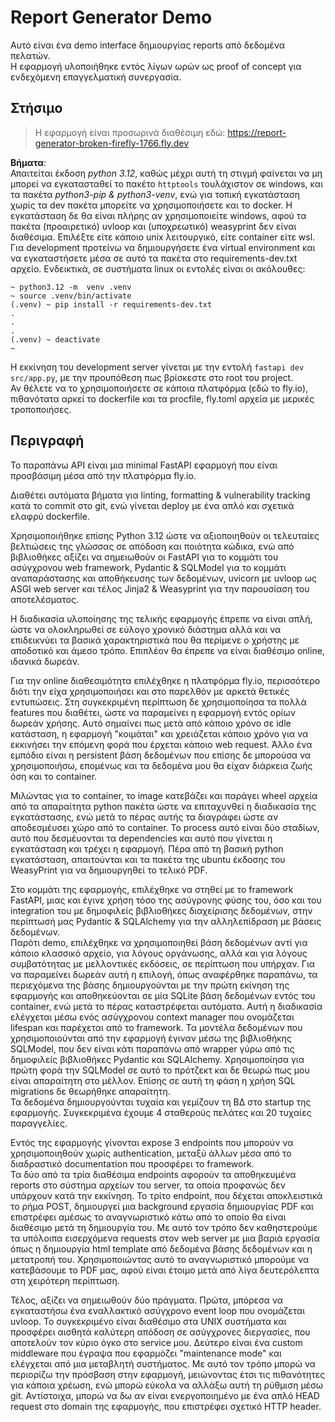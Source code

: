 # Report Generator Demo

Αυτό είναι ένα demo interface δημιουργίας reports από δεδομένα πελατών.  
Η εφαρμογή υλοποιήθηκε εντός λίγων ωρών ως proof of concept για ενδεχόμενη επαγγελματική συνεργασία.

## Στήσιμο
> Η εφαρμογή είναι προσωρινά διαθέσιμη εδώ: https://report-generator-broken-firefly-1766.fly.dev  

**Βήματα**:  
Απαιτείται έκδοση *python 3.12*, καθώς μέχρι αυτή τη στιγμή φαίνεται να μη μπορεί να εγκατασταθεί το πακέτο `httptools` τουλάχιστον σε windows, και τα πακέτα *python3-pip & python3-venv*, ενώ για τοπική εγκατάσταση χωρίς τα dev πακέτα μπορείτε να χρησιμοποιήσετε και το docker. Η εγκατάσταση δε θα είναι πλήρης αν χρησιμοποιείτε windows, αφού τα πακέτα (προαιρετικό) uvloop και (υποχρεωτικό) weasyprint δεν είναι διαθέσιμα. Επιλέξτε είτε κάποιο unix λειτουργικό, είτε container είτε wsl. Για development προτείνω να δημιουργήσετε ένα virtual environment και να εγκαταστήσετε μέσα σε αυτό τα πακέτα στο requirements-dev.txt αρχείο. Ενδεικτικά, σε συστήματα linux οι εντολές είναι οι ακόλουθες:
```
~ python3.12 -m  venv .venv
~ source .venv/bin/activate
(.venv) ~ pip install -r requirements-dev.txt
.
.
.
(.venv) ~ deactivate
~
```
Η εκκίνηση του development server γίνεται με την εντολή `fastapi dev src/app.py`, με την προυπόθεση πως βρίσκεστε στο root του project.  
Αν θέλετε να το χρησιμοποιήσετε σε κάποια πλατφόρμα (εδώ το fly.io), πιθανότατα αρκεί το dockerfile και τα procfile, fly.toml αρχεία με μερικές τροποποιήσες.  

  
## Περιγραφή

Το παραπάνω API είναι μια minimal FastAPI εφαρμογή που είναι προσβάσιμη μέσα από την πλατφόρμα fly.io.  

Διαθέτει αυτόματα βήματα για linting, formatting & vulnerability tracking κατά το commit στο git, ενώ γίνεται deploy με ένα απλό και σχετικά ελαφρύ dockerfile.  

Χρησιμοποιήθηκε επίσης Python 3.12 ώστε να αξιοποιηθούν οι τελευταίες βελτιώσεις της γλώσσας σε απόδοση και ποιότητα κώδικα, ενώ από βιβλιοθήκες αξίζει να σημειωθούν οι FastAPI για το κομμάτι του ασύγχρονου web framework, Pydantic & SQLModel για το κομμάτι αναπαράστασης και αποθήκευσης των δεδομένων, uvicorn με uvloop ως ASGI web server και τέλος Jinja2 & Weasyprint για την παρουσίαση του αποτελέσματος.   

Η διαδικασία υλοποίησης της τελικής εφαρμογής έπρεπε να είναι απλή, ώστε να ολοκληρωθεί σε εύλογο χρονικό διάστημα αλλά και να επιδεικνύει τα βασικά χαρακτηριστικά που θα περίμενε ο χρήστης με αποδοτικό και άμεσο τρόπο. Επιπλέον θα έπρεπε να είναι διαθέσιμο online, ιδανικά δωρεάν.  

Για την online διαθεσιμότητα επιλέχθηκε η πλατφόρμα fly.io, περισσότερο διότι την είχα χρησιμοποιήσει και στο παρελθόν με αρκετά θετικές εντυπώσεις. Στη συγκεκριμένη περίπτωση δε χρησιμοποίησα τα πολλά features που διαθέτει, ώστε να παραμείνει η εφαρμογή εντός ορίων δωρεάν χρήσης. Αυτό σημαίνει πως μετά από κάποιο χρόνο σε idle κατάσταση, η εφαρμογή "κοιμάται" και χρειάζεται κάποιο χρόνο για να εκκινήσει την επόμενη φορά που έρχεται κάποιο web request. Άλλο ένα εμπόδιο είναι η persistent βάση δεδομένων που επίσης δε μπορούσα να χρησιμοποιήσω, επομένως και τα δεδομένα μου θα είχαν διάρκεια ζωής όση και το container.  

Μιλώντας για το container, το image κατεβάζει και παράγει wheel αρχεία από τα απαραίτητα python πακέτα ώστε να επιταχυνθεί η διαδικασία της εγκατάστασης, ενώ μετά το πέρας αυτής τα διαγράφει ώστε αν αποδεσμέυσει χώρο από το container. Το process αυτό είναι δύο σταδίων, αυτό που δεσμέυονται τα dependencies και αυτό που γίνεται η εγκατάσταση και τρέχει η εφαρμογή. Πέρα από τη βασική python εγκατάσταση, απαιτούνται και τα πακέτα της ubuntu έκδοσης του WeasyPrint για να δημιουργηθεί το τελικό PDF.  

Στο κομμάτι της εφαρμογής, επιλέχθηκε να στηθεί με το framework FastAPI, μιας και έγινε χρήση τόσο της ασύγρονης φύσης του, όσο και του integration του με δημοφιλείς βιβλιοθήκες διαχείρισης δεδομένων, στην περίπτωσή μας Pydantic & SQLAlchemy για την αλληλεπίδραση με βάσεις δεδομένων.  
Παρότι demo, επιλέχθηκε να χρησιμοποιηθεί βάση δεδομένων αντί για κάποιο κλασσικό αρχείο, για λόγους οργάνωσης, αλλά και για λόγους συμβατότητας με μελλοντικές εκδόσεις, σε περίπτωση που υπήρχαν. Για να παραμείνει δωρεάν αυτή η επιλογή, όπως αναφέρθηκε παραπάνω, τα περιεχόμενα της βάσης δημιουργούνται με την πρώτη εκίνηση της εφαρμογής και αποθηκεύονται σε μία SQLite βάση δεδομένων εντός του container, ενώ μετά το πέρας καταστρέφεται αυτόματα. Αυτή η διαδικασία ελέγχεται μέσω ενός ασύγχρονου context manager που ονομάζεται lifespan και παρέχεται από το framework. Τα μοντέλα δεδομένων που χρησιμοποιούνται από την εφαρμογή έγιναν μέσω της βιβλιοθήκης SQLModel, που δεν είναι κάτι παραπάνω από wrapper γύρω από τις δημοφιλείς βιβλιοθήκες Pydantic και SQLAlchemy. Χρησιμοποίησα για πρώτη φορά την SQLModel σε αυτό το πρότζεκτ και δε θεωρώ πως μου είναι απαραίτητη στο μέλλον. Επίσης σε αυτή τη φάση η χρήση SQL migrations δε θεωρήθηκε απαραίτητη.  
Τα δεδομένα δημιουργούνται τυχαία και γεμίζουν τη ΒΔ στο startup της εφαρμογής. Συγκεκριμένα έχουμε 4 σταθερούς πελάτες και 20 τυχαίες παραγγελίες.  

Εντός της εφαρμογής γίνονται expose 3 endpoints που μπορούν να χρησιμοποιηθούν χωρίς authentication, μεταξύ άλλων μέσα από το διαδραστικό documentaτion που προσφέρει το framework.  
Τα δύο από τα τρία διαθέσιμα endpoints αφορούν τα αποθηκευμένα reports στο σύστημα αρχείων του server, τα οποία προφανώς δεν υπάρχουν κατά την εκκίνηση. Το τρίτο endpoint, που δέχεται αποκλειστικά το ρήμα POST, δημιουργεί μια background εργασία δημιουργίας PDF και επιστρέφει αμέσως το αναγνωριστικό κάτω από το οποίο θα είναι διαθέσιμο μετά τη δημιουργία του. Με αυτό τον τρόπο δεν καθηστερούμε τα υπόλοιπα εισερχόμενα requests στον web server με μια βαριά εργασία όπως η δημιουργία html template από δεδομένα βάσης δεδομένων και η μετατροπή του. Χρησιμοποιώντας αυτό το αναγνωριστικό μπορούμε να κατεβάσουμε το PDF μας, αφού είναι έτοιμο μετά από λίγα δευτερόλεπτα στη χειρότερη περίπτωση.  

Τέλος, αξίζει να σημειωθούν δύο πράγματα. Πρώτα, μπόρεσα να εγκαταστήσω ένα εναλλακτικό ασύγχρονο event loop που ονομάζεται uvloop. Το συγκεκριμένο είναι διαθέσιμο στα UNIX συστήματα και προσφέρει αισθητά καλύτερη απόδοση σε ασύγχρονες διεργασίες, που αποτελούν τον κύριο όγκο στο service μου. Δεύτερο είναι ένα custom middleware που έγραψα που εφαρμόζει "maintenance mode" και ελέγχεται από μια μεταβλητή συστήματος. Με αυτό τον τρόπο μπορώ να περιορίζω την πρόσβαση στην εφαρμογή, μειώνοντας έτσι τις πιθανότητες για κάποια χρέωση, ενώ μπορώ εύκολα να αλλάξω αυτή τη ρύθμιση μέσω git. Αντίστοιχα, μπορώ να δω αν είναι ενεργοποιημένο με ένα απλό HEAD request στο domain της εφαρμογής, που επιστρέφει σχετικό HTTP header.  
